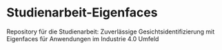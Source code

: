 # Studienarbeit-Eigenfaces
Repository für die Studienarbeit: Zuverlässige Gesichtsidentifizierung mit Eigenfaces für Anwendungen im Industrie 4.0 Umfeld
